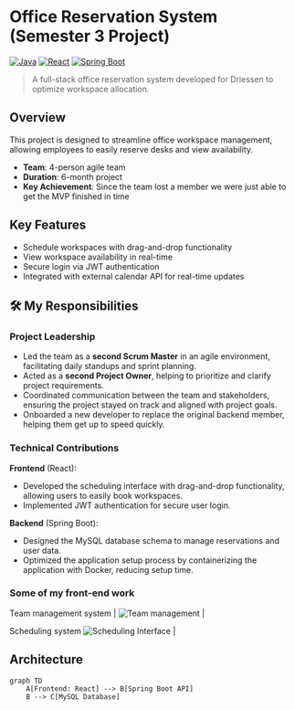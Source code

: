 # Office Reservation System (Semester 3 Project)

[![Java](https://img.shields.io/badge/Java-17-blue)]()
[![React](https://img.shields.io/badge/React-18-blue)]()
[![Spring Boot](https://img.shields.io/badge/Spring_Boot-3.1-green)]()

> A full-stack office reservation system developed for Driessen to optimize workspace allocation.

## Overview
This project is designed to streamline office workspace management, allowing employees to easily reserve desks and view availability.

- **Team**: 4-person agile team
- **Duration**: 6-month project
- **Key Achievement**: Since the team lost a member we were just able to get the MVP finished in time

## Key Features
- Schedule workspaces with drag-and-drop functionality
- View workspace availability in real-time
- Secure login via JWT authentication
- Integrated with external calendar API for real-time updates

## 🛠 My Responsibilities

### Project Leadership
- Led the team as a **second Scrum Master** in an agile environment, facilitating daily standups and sprint planning.
- Acted as a **second Project Owner**, helping to prioritize and clarify project requirements.
- Coordinated communication between the team and stakeholders, ensuring the project stayed on track and aligned with project goals.
- Onboarded a new developer to replace the original backend member, helping them get up to speed quickly.

### Technical Contributions
**Frontend** (React):
- Developed the scheduling interface with drag-and-drop functionality, allowing users to easily book workspaces.
- Implemented JWT authentication for secure user login.

**Backend** (Spring Boot):
- Designed the MySQL database schema to manage reservations and user data.
- Optimized the application setup process by containerizing the application with Docker, reducing setup time.

### Some of my front-end work
Team management system
| ![Team management](https://imgur.com/do6AUQL.png) |

Scheduling system
![Scheduling Interface](https://imgur.com/SVG3e4h.png) |

## Architecture
```mermaid
graph TD
    A[Frontend: React] --> B[Spring Boot API]
    B --> C[MySQL Database]
